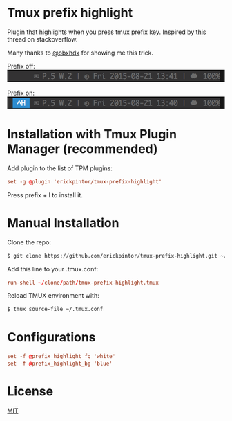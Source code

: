# Tmux prefix highlight

Plugin that highlights when you press tmux prefix key. Inspired by 
[this](http://stackoverflow.com/questions/12003726/give-a-hint-when-press-prefix-key-in-tmux)
thread on stackoverflow.

Many thanks to [@obxhdx](https://github.com/obxhdx) for showing me this trick.

Prefix off:
![prefix_off](screenshots/prefix_off.png)

Prefix on:
![prefix_on](screenshots/prefix_on.png)

# Installation with Tmux Plugin Manager (recommended)

Add plugin to the list of TPM plugins:

```tmux.conf
set -g @plugin 'erickpintor/tmux-prefix-highlight'
```

Press prefix + I to install it.

# Manual Installation

Clone the repo:

```bash
$ git clone https://github.com/erickpintor/tmux-prefix-highlight.git ~/clone/path
```

Add this line to your .tmux.conf:

```tmux.conf
run-shell ~/clone/path/tmux-prefix-highlight.tmux
```

Reload TMUX environment with:

```bash
$ tmux source-file ~/.tmux.conf
```

# Configurations

```tmux.conf
set -f @prefix_highlight_fg 'white'
set -f @prefix_highlight_bg 'blue'
```

# License

[MIT](LICENSE)
